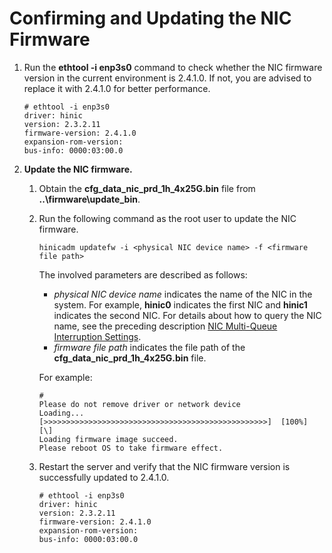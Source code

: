 # Confirming and Updating the NIC Firmware<a name="EN-US_TOPIC_0283137245"></a>

1.  Run the  **ethtool -i enp3s0**  command to check whether the NIC firmware version in the current environment is 2.4.1.0. If not, you are advised to replace it with 2.4.1.0 for better performance.

    ```
    # ethtool -i enp3s0 
    driver: hinic                                 
    version: 2.3.2.11                             
    firmware-version: 2.4.1.0                     
    expansion-rom-version:                        
    bus-info: 0000:03:00.0                       
    ```

2.  **Update the NIC firmware.**
    1.  Obtain the  **cfg\_data\_nic\_prd\_1h\_4x25G.bin**  file from  **..\\firmware\\update\_bin**.
    2.  Run the following command as the root user to update the NIC firmware.

        ```
        hinicadm updatefw -i <physical NIC device name> -f <firmware file path>
        ```

        The involved parameters are described as follows:

        -   _physical NIC device name_  indicates the name of the NIC in the system. For example,  **hinic0**  indicates the first NIC and  **hinic1**  indicates the second NIC. For details about how to query the NIC name, see the preceding description  [NIC Multi-Queue Interruption Settings](nic-multi-queue-interruption-settings.md).
        -   _firmware file path_  indicates the file path of the  **cfg\_data\_nic\_prd\_1h\_4x25G.bin**  file.

        For example:

        ```
        #  
        Please do not remove driver or network device  
        Loading...  
        [>>>>>>>>>>>>>>>>>>>>>>>>>>>>>>>>>>>>>>>>>>>>>>>>>>]  [100%] [\]  
        Loading firmware image succeed.  
        Please reboot OS to take firmware effect.
        ```

    3.  Restart the server and verify that the NIC firmware version is successfully updated to 2.4.1.0.

        ```
        # ethtool -i enp3s0 
        driver: hinic                                 
        version: 2.3.2.11                             
        firmware-version: 2.4.1.0                     
        expansion-rom-version:                        
        bus-info: 0000:03:00.0    
        ```



